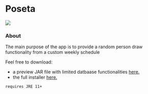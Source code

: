 # Poseta

![](https://i.imgur.com/zAw1ccv.png)

<h3>About</h3>
<p>The main purpose of the app is to provide a random person draw functionality from a custom weekly schedule</p>

Feel free to download:

- a preview JAR file with limited datbaase functionalities [here.](https://drive.google.com/open?id=1r9A3XM8ot9ec2fEm3G7tDpDXZV0P4TNW)
- the full installer [here.]()

```
requires JRE 11+
```
